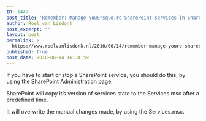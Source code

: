 ```yaml
---
ID: 1447
post_title: 'Remember: Manage you&rsquo;re SharePoint services in SharePoint not with the Services.msc'
author: Roel van Lisdonk
post_excerpt: ""
layout: post
permalink: >
  https://www.roelvanlisdonk.nl/2010/06/14/remember-manage-youre-sharepoint-services-in-sharepoint-not-with-the-services-msc/
published: true
post_date: 2010-06-14 16:34:59
---
```

<p>If you have to start or stop a SharePoint service, you should do this, by using the SharePoint Administration page. </p>  <p>SharePoint will copy it’s version of services state to the Services.msc after a predefined time.</p>  <p>It will overwrite the manual changes made, by using the Services.msc.</p>